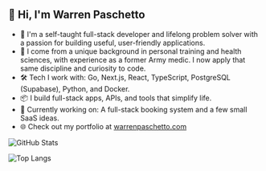 ## 👋 Hi, I'm **Warren Paschetto** 

- 📖 I'm a self-taught full-stack developer and lifelong problem solver with a passion for building useful, user-friendly applications.
- 🧠 I come from a unique background in personal training and health sciences, with experience as a former Army medic. I now apply that same discipline and curiosity to code.
- 🛠️ Tech I work with: Go, Next.js, React, TypeScript, PostgreSQL (Supabase), Python, and Docker.
- 📦 I build full-stack apps, APIs, and tools that simplify life.
- 🚀 Currently working on: A full-stack booking system and a few small SaaS ideas.
- 🌐 Check out my portfolio at [warrenpaschetto.com](https://www.warrenpaschetto.com/)



![GitHub Stats](https://github-readme-stats.vercel.app/api?username=warrenpaschetto&show_icons=true&theme=orange)

![Top Langs](https://github-readme-stats.vercel.app/api/top-langs/?username=warrenpaschetto&layout=compact&theme=transparent)

